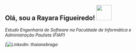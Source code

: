 <h2> Olá, sou a Rayara Figueiredo! <img src="https://media.giphy.com/media/mGcNjsfWAjY5AEZNw6/giphy.gif" width="50"></h2>
<p><em>Estudo Engenharia de Software na <a>Faculdade de Informática e Administração Paulista (FIAP)</a></p>

[![Linkedin: thaianebraga](https://www.linkedin.com/in/rayara-figueiredo-b4384322a/)

